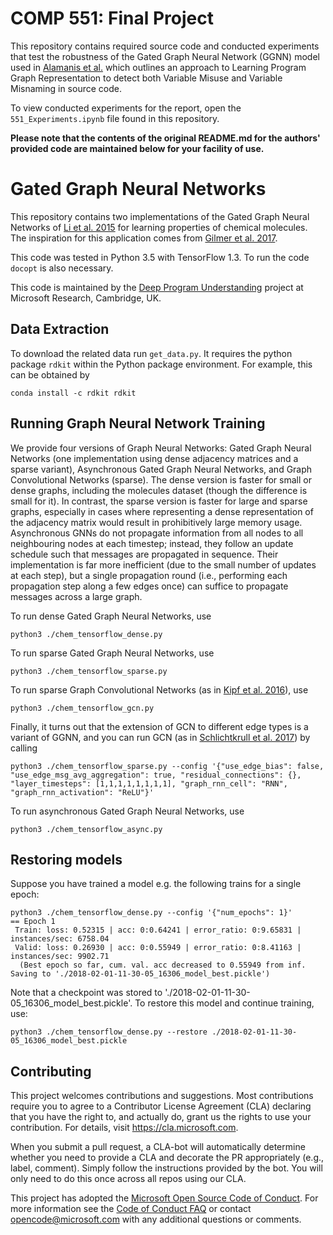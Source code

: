 # COMP 551: Final Project
This repository contains required source code and conducted experiments that test the robustness of the Gated Graph Neural Network (GGNN) model used in [Alamanis et al.](https://openreview.net/pdf?id=BJOFETxR-) which outlines an approach to Learning Program Graph Representation to detect both Variable Misuse and Variable Misnaming in source code. 

To view conducted experiments for the report, open the `551_Experiments.ipynb` file found in this repository.

**Please note that the contents of the original README.md for the authors' provided code are maintained below for your facility of use.**


# Gated Graph Neural Networks
This repository contains two implementations of the Gated Graph Neural Networks
of [Li et al. 2015](https://arxiv.org/abs/1511.05493) for learning properties of chemical molecules.
The inspiration for this application comes from [Gilmer et al. 2017](https://arxiv.org/abs/1704.01212).

This code was tested in Python 3.5 with TensorFlow 1.3. To run the code `docopt` is also necessary.

This code is maintained by the [Deep Program Understanding](https://www.microsoft.com/en-us/research/project/program/) project at Microsoft Research, Cambridge, UK.

## Data Extraction
To download the related data run `get_data.py`. It requires the python package `rdkit` within the Python package
environment. For example, this can be obtained by
```
conda install -c rdkit rdkit
```

## Running Graph Neural Network Training
We provide four versions of Graph Neural Networks: Gated Graph Neural Networks (one implementation using dense
adjacency matrices and a sparse variant), Asynchronous Gated Graph Neural Networks, and Graph Convolutional
Networks (sparse).
The dense version is faster for small or dense graphs, including the molecules dataset (though the difference is
small for it). In contrast, the sparse version is faster for large and sparse graphs, especially in cases where
representing a dense representation of the adjacency matrix would result in prohibitively large memory usage.
Asynchronous GNNs do not propagate information from all nodes to all neighbouring nodes at each timestep;
instead, they follow an update schedule such that messages are propagated in sequence. Their implementation
is far more inefficient (due to the small number of updates at each step), but a single propagation round
(i.e., performing each propagation step along a few edges once) can suffice to propagate messages across a
large graph.

To run dense Gated Graph Neural Networks, use
```
python3 ./chem_tensorflow_dense.py
```

To run sparse Gated Graph Neural Networks, use
```
python3 ./chem_tensorflow_sparse.py
```

To run sparse Graph Convolutional Networks (as in [Kipf et al. 2016](https://arxiv.org/abs/1609.02907)), use
```
python3 ./chem_tensorflow_gcn.py
```

Finally, it turns out that the extension of GCN to different edge types is a variant of GGNN, and you can run
GCN (as in [Schlichtkrull et al. 2017](https://arxiv.org/abs/1703.06103)) by calling
```
python3 ./chem_tensorflow_sparse.py --config '{"use_edge_bias": false, "use_edge_msg_avg_aggregation": true, "residual_connections": {}, "layer_timesteps": [1,1,1,1,1,1,1,1], "graph_rnn_cell": "RNN", "graph_rnn_activation": "ReLU"}'
```

To run asynchronous Gated Graph Neural Networks, use
```
python3 ./chem_tensorflow_async.py
```

## Restoring models

Suppose you have trained a model e.g. the following trains for a single epoch:

```
python3 ./chem_tensorflow_dense.py --config '{"num_epochs": 1}'
== Epoch 1
 Train: loss: 0.52315 | acc: 0:0.64241 | error_ratio: 0:9.65831 | instances/sec: 6758.04
 Valid: loss: 0.26930 | acc: 0:0.55949 | error_ratio: 0:8.41163 | instances/sec: 9902.71
  (Best epoch so far, cum. val. acc decreased to 0.55949 from inf. Saving to './2018-02-01-11-30-05_16306_model_best.pickle')
```

Note that a checkpoint was stored to './2018-02-01-11-30-05_16306_model_best.pickle'. To restore this model and continue training, use:
```
python3 ./chem_tensorflow_dense.py --restore ./2018-02-01-11-30-05_16306_model_best.pickle
```




## Contributing

This project welcomes contributions and suggestions.  Most contributions require you to agree to a
Contributor License Agreement (CLA) declaring that you have the right to, and actually do, grant us
the rights to use your contribution. For details, visit https://cla.microsoft.com.

When you submit a pull request, a CLA-bot will automatically determine whether you need to provide
a CLA and decorate the PR appropriately (e.g., label, comment). Simply follow the instructions
provided by the bot. You will only need to do this once across all repos using our CLA.

This project has adopted the [Microsoft Open Source Code of Conduct](https://opensource.microsoft.com/codeofconduct/).
For more information see the [Code of Conduct FAQ](https://opensource.microsoft.com/codeofconduct/faq/) or
contact [opencode@microsoft.com](mailto:opencode@microsoft.com) with any additional questions or comments.
